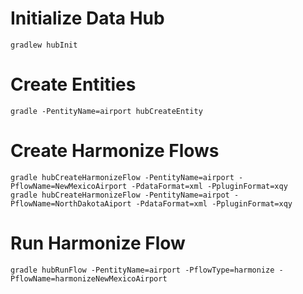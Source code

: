 # Initialize Data Hub

    gradlew hubInit

# Create Entities

    gradle -PentityName=airport hubCreateEntity 
    
# Create Harmonize Flows

    gradle hubCreateHarmonizeFlow -PentityName=airport -PflowName=NewMexicoAirport -PdataFormat=xml -PpluginFormat=xqy
    gradle hubCreateHarmonizeFlow -PentityName=airpot -PflowName=NorthDakotaAiport -PdataFormat=xml -PpluginFormat=xqy

# Run Harmonize Flow

    gradle hubRunFlow -PentityName=airport -PflowType=harmonize -PflowName=harmonizeNewMexicoAirport